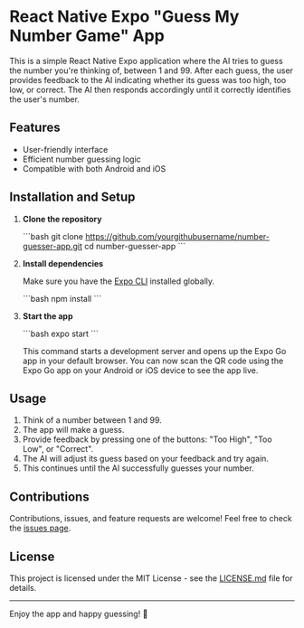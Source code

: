 # React Native Expo "Guess My Number Game" App

This is a simple React Native Expo application where the AI tries to guess the number you're thinking of, between 1 and 99. After each guess, the user provides feedback to the AI indicating whether its guess was too high, too low, or correct. The AI then responds accordingly until it correctly identifies the user's number.

## Features

- User-friendly interface
- Efficient number guessing logic
- Compatible with both Android and iOS

## Installation and Setup

1. **Clone the repository**

   \`\`\`bash
   git clone https://github.com/yourgithubusername/number-guesser-app.git
   cd number-guesser-app
   \`\`\`

2. **Install dependencies**

   Make sure you have the [Expo CLI](https://docs.expo.dev/get-started/installation/) installed globally.

   \`\`\`bash
   npm install
   \`\`\`

3. **Start the app**

   \`\`\`bash
   expo start
   \`\`\`

   This command starts a development server and opens up the Expo Go app in your default browser. You can now scan the QR code using the Expo Go app on your Android or iOS device to see the app live.

## Usage

1. Think of a number between 1 and 99.
2. The app will make a guess.
3. Provide feedback by pressing one of the buttons: "Too High", "Too Low", or "Correct".
4. The AI will adjust its guess based on your feedback and try again.
5. This continues until the AI successfully guesses your number.

## Contributions

Contributions, issues, and feature requests are welcome! Feel free to check the [issues page](https://github.com/scorpaust/guess-my-number-game/issues).

## License

This project is licensed under the MIT License - see the [LICENSE.md](LICENSE) file for details.

---

Enjoy the app and happy guessing! 🎉
